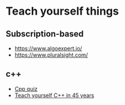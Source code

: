 # Teach yourself things

## Subscription-based

- https://www.algoexpert.io/
- https://www.pluralsight.com/

## c++

- [Cpp quiz](https://cppquiz.org/)
- [Teach yourself C++ in 45 years](https://germs-dev.gitlab.io/cs/)



